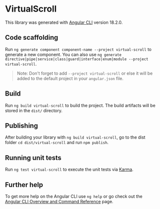 # VirtualScroll

This library was generated with [Angular CLI](https://github.com/angular/angular-cli) version 18.2.0.

## Code scaffolding

Run `ng generate component component-name --project virtual-scroll` to generate a new component. You can also use `ng generate directive|pipe|service|class|guard|interface|enum|module --project virtual-scroll`.
> Note: Don't forget to add `--project virtual-scroll` or else it will be added to the default project in your `angular.json` file. 

## Build

Run `ng build virtual-scroll` to build the project. The build artifacts will be stored in the `dist/` directory.

## Publishing

After building your library with `ng build virtual-scroll`, go to the dist folder `cd dist/virtual-scroll` and run `npm publish`.

## Running unit tests

Run `ng test virtual-scroll` to execute the unit tests via [Karma](https://karma-runner.github.io).

## Further help

To get more help on the Angular CLI use `ng help` or go check out the [Angular CLI Overview and Command Reference](https://angular.dev/tools/cli) page.
